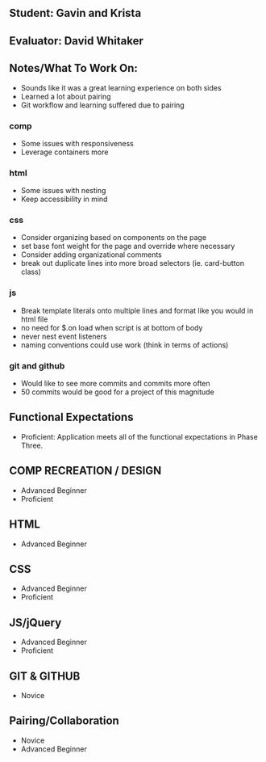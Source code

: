 ## Student: Gavin and Krista
## Evaluator: David Whitaker
## Notes/What To Work On:

- Sounds like it was a great learning experience on both sides
- Learned a lot about pairing
- Git workflow and learning suffered due to pairing

### comp

- Some issues with responsiveness
- Leverage containers more

### html

- Some issues with nesting
- Keep accessibility in mind

### css

- Consider organizing based on components on the page
- set base font weight for the page and override where necessary
- Consider adding organizational comments
- break out duplicate lines into more broad selectors (ie. card-button class)

### js

- Break template literals onto multiple lines and format like you would in html file
- no need for $.on load when script is at bottom of body
- never nest event listeners
- naming conventions could use work (think in terms of actions)

### git and github

- Would like to see more commits and commits more often
- 50 commits would be good for a project of this magnitude

## Functional Expectations

* Proficient: Application meets all of the functional expectations in Phase Three.

## COMP RECREATION / DESIGN

* Advanced Beginner  
* Proficient  

## HTML

* Advanced Beginner  

## CSS

* Advanced Beginner  
* Proficient   

## JS/jQuery

* Advanced Beginner  
* Proficient  

## GIT & GITHUB

* Novice  

## Pairing/Collaboration

* Novice  
* Advanced Beginner  
